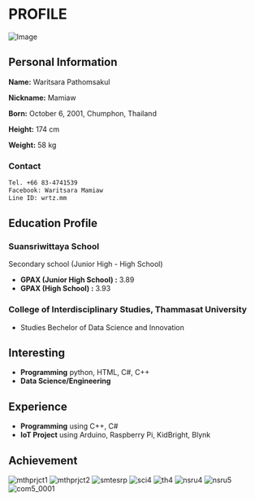 # PROFILE

![Image](https://scontent.fbkk22-4.fna.fbcdn.net/v/t1.6435-9/80056501_748472435635709_8815243551236423680_n.jpg?_nc_cat=109&ccb=1-5&_nc_sid=174925&_nc_eui2=AeElBDCkFAW3wZn2sfLRPONWUHzW3seHHtNQfNbex4ce04cdFieEXqVfjb9Yc7jGCMPzGy4x831hodqQkSvoA5aG&_nc_ohc=AhB8G0HdDoQAX-b7ZI2&_nc_oc=AQn3GIFXc0Oi04B88Yn-dqGJFQ2Cm2R2ONs4knuiEqr4Wg_7ChzrTo_WS9kP0rbXRIA&_nc_ht=scontent.fbkk22-4.fna&oh=433fcfc069e34383c6778a9367dc6316&oe=61CC7FFE)

## Personal Information

**Name:** Waritsara Pathomsakul

**Nickname:** Mamiaw

**Born:** October 6, 2001, Chumphon, Thailand

**Height:** 174 cm

**Weight:** 58 kg

### Contact
```markdown
Tel. +66 83-4741539
Facebook: Waritsara Mamiaw
Line ID: wrtz.mm
```

## Education Profile

### Suansriwittaya School 

Secondary school (Junior High - High School)
- **GPAX (Junior High School) :** 3.89
- **GPAX (High School) :** 3.93

### College of Interdisciplinary Studies, Thammasat University
- Studies Bechelor of Data Science and Innovation

## Interesting
- **Programming** python, HTML, C#, C++
- **Data Science/Engineering**

## Experience
- **Programming** using C++, C#
- **IoT Project** using Arduino, Raspberry Pi, KidBright, Blynk

## Achievement
![mthprjct1](https://user-images.githubusercontent.com/95130022/144191162-0e8bc850-328e-490b-99d0-b63bf4bbc48f.jpg)
![mthprjct2](https://user-images.githubusercontent.com/95130022/144191628-40d66600-a8cb-4719-928e-bfbb6728cd9a.jpg)
![smtesrp](https://user-images.githubusercontent.com/95130022/144191302-61c96396-9d77-484f-85b8-832ff942fc3a.jpg)
![sci4](https://user-images.githubusercontent.com/95130022/144191320-d0466cb5-9c87-44c9-bdd9-72e5eb5fbd46.jpg)
![th4](https://user-images.githubusercontent.com/95130022/144191348-0673604c-ef4d-4f5c-91a5-efff738263d1.jpg)
![nsru4](https://user-images.githubusercontent.com/95130022/144191374-549d30d7-104e-409f-a1d6-436841d24f45.jpg)
![nsru5](https://user-images.githubusercontent.com/95130022/144191408-9bccf4f4-158b-4220-9621-ddf0b05f9b4d.jpg)
![com5_0001](https://user-images.githubusercontent.com/95130022/144190934-a979c061-2504-412c-b098-61367a4094d9.jpg)
